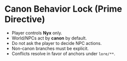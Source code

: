 # Canon Behavior Lock (Prime Directive)

- Player controls **Nyx** only.
- World/NPCs act by **canon** by default.
- Do not ask the player to decide NPC actions.
- Non-canon branches must be explicit.
- Conflicts resolve in favor of anchors under `lore/**`.
